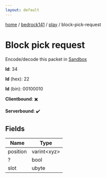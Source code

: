 ```yaml
---
layout: default
---
```


[home](/)  /  [bedrock141](/protocol/bedrock141)  /  [play](/protocol/bedrock141/play)  /  block-pick-request

# Block pick request

Encode/decode this packet in [Sandbox](../../../sandbox/bedrock141#play.block_pick_request)

**Id**: 34

**Id** (hex): 22

**Id** (bin): 00100010

**Clientbound**: ✖️

**Serverbound**: ✔️

## Fields

Name | Type
---|---
position | varint&lt;xyz&gt;
? | bool
slot | ubyte
